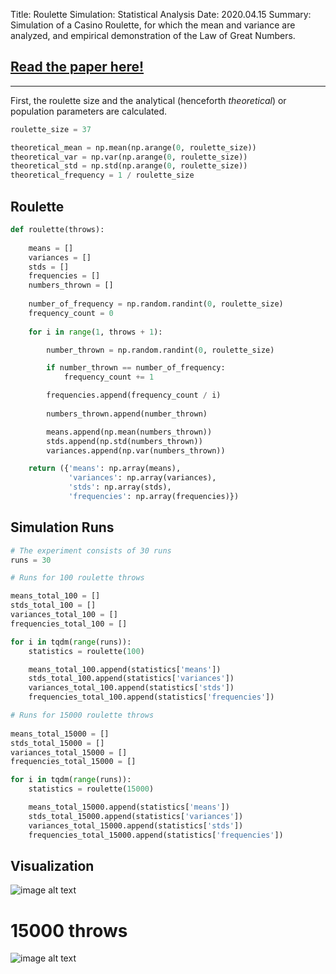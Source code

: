 Title: Roulette Simulation: Statistical Analysis
Date: 2020.04.15
Summary: Simulation of a Casino Roulette, for which the mean and variance are analyzed, and empirical demonstration of the Law of Great Numbers.

## <a target="blank" href="{static}../documents/roulette_simulation_statistical_analysis_paper.pdf">Read the paper here!</a>

<hr>

First, the roulette size and the analytical (henceforth *theoretical*) or population parameters are calculated.


```python
roulette_size = 37

theoretical_mean = np.mean(np.arange(0, roulette_size))
theoretical_var = np.var(np.arange(0, roulette_size))
theoretical_std = np.std(np.arange(0, roulette_size))
theoretical_frequency = 1 / roulette_size
```

## Roulette


```python
def roulette(throws):
    
    means = []
    variances = []
    stds = []
    frequencies = []
    numbers_thrown = []
    
    number_of_frequency = np.random.randint(0, roulette_size)
    frequency_count = 0
    
    for i in range(1, throws + 1):

        number_thrown = np.random.randint(0, roulette_size)

        if number_thrown == number_of_frequency:
            frequency_count += 1

        frequencies.append(frequency_count / i)
            
        numbers_thrown.append(number_thrown)

        means.append(np.mean(numbers_thrown))
        stds.append(np.std(numbers_thrown))
        variances.append(np.var(numbers_thrown))

    return ({'means': np.array(means), 
             'variances': np.array(variances), 
             'stds': np.array(stds), 
             'frequencies': np.array(frequencies)})
```

## Simulation Runs


```python
# The experiment consists of 30 runs
runs = 30

# Runs for 100 roulette throws

means_total_100 = []
stds_total_100 = []
variances_total_100 = []
frequencies_total_100 = []

for i in tqdm(range(runs)):
    statistics = roulette(100)    

    means_total_100.append(statistics['means'])
    stds_total_100.append(statistics['variances'])
    variances_total_100.append(statistics['stds'])
    frequencies_total_100.append(statistics['frequencies'])

# Runs for 15000 roulette throws
    
means_total_15000 = []
stds_total_15000 = []
variances_total_15000 = []
frequencies_total_15000 = []

for i in tqdm(range(runs)):
    statistics = roulette(15000)    

    means_total_15000.append(statistics['means'])
    stds_total_15000.append(statistics['variances'])
    variances_total_15000.append(statistics['stds'])
    frequencies_total_15000.append(statistics['frequencies'])
```
    

## Visualization

![image alt text]({static}../images/roulette_simulation_statistical_analysis_1.png)


# 15000 throws

![image alt text]({static}../images/roulette_simulation_statistical_analysis_2.png)